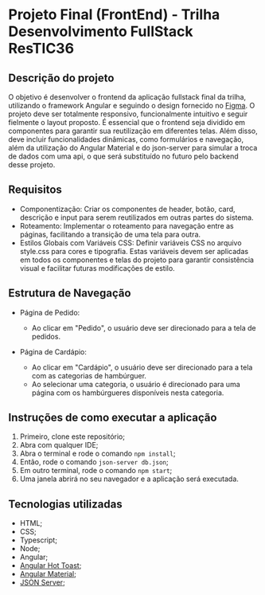 # Projeto Final (FrontEnd) - Trilha Desenvolvimento FullStack ResTIC36

## Descrição do projeto

O objetivo é desenvolver o frontend da aplicação fullstack final da trilha, utilizando o framework Angular e seguindo o design fornecido no [Figma](https://www.figma.com/design/19zdCtwsVlhf1qkUmJWIaC/BurguerMania-(Copy)?node-id=1-2&node-type=canvas&t=AibeVoU3oEk7Uvs0-0). O projeto deve ser totalmente responsivo, funcionalmente intuitivo e seguir fielmente o layout proposto. É essencial que o frontend seja dividido em componentes para garantir sua reutilização em diferentes telas. Além disso, deve incluir funcionalidades dinâmicas, como formulários e navegação, além da utilização do Angular Material e do json-server para simular a troca de dados com uma api, o que será substituído no futuro pelo backend desse projeto.

## Requisitos

- Componentização: Criar os componentes de header, botão, card, descrição e input para serem reutilizados em outras partes do sistema.
- Roteamento: Implementar o roteamento para navegação entre as páginas, facilitando a transição de uma tela para outra.
- Estilos Globais com Variáveis CSS: Definir variáveis CSS no arquivo style.css para cores e tipografia. Estas variáveis devem ser aplicadas em todos os componentes e telas do projeto para garantir consistência visual e facilitar futuras modificações de estilo.

## Estrutura de Navegação

- Página de Pedido:

  - Ao clicar em "Pedido", o usuário deve ser direcionado para a tela de pedidos.

- Página de Cardápio:
  - Ao clicar em "Cardápio", o usuário deve ser direcionado para a tela com as categorias de hambúrguer.
  - Ao selecionar uma categoria, o usuário é direcionado para uma página com os hambúrgueres disponíveis nesta categoria.

## Instruções de como executar a aplicação

1. Primeiro, clone este repositório;
2. Abra com qualquer IDE;
3. Abra o terminal e rode o comando `npm install`;
4. Então, rode o comando `json-server db.json`;
5. Em outro terminal, rode o comando `npm start`;
6. Uma janela abrirá no seu navegador e a aplicação será executada.

## Tecnologias utilizadas

- HTML;
- CSS;
- Typescript;
- Node;
- Angular;
- [Angular Hot Toast](https://ngxpert.github.io/hot-toast/);
- [Angular Material](https://material.angular.io/);
- [JSON Server](https://www.npmjs.com/package/json-server);
